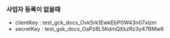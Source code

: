 ### 사업자 등록이 없을때

- clientKey : test_gck_docs_Ovk5rk1EwkEbP0W43n07xlzm
- secretKey : test_gsk_docs_OaPz8L5KdmQXkzRz3y47BMw6